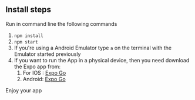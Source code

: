 ## Install steps

Run in command line the following commands

1. `npm install`
2. `npm start`
3. If you're using a Android Emulator type `a` on the terminal with the Emulator started previously
4. If you want to run the App in a physical device, then you need download the Expo app from:
    1. For IOS : [Expo Go](https://apps.apple.com/us/app/expo-go/id982107779)
    2. Android: [Expo Go](https://play.google.com/store/apps/details?id=host.exp.exponent)

Enjoy your app
